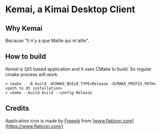 Kemai, a Kimai Desktop Client
=============================

Why Kemai
---------

Because "Il n'y a que Maille qui m'aille".


How to build
------------

_Kemai_ is Qt5 based application and it uses CMake to build. So regular cmake process will work.

```shell script
> cmake . -B build -DCMAKE_BUILD_TYPE=Release -DCMAKE_PREFIX_PATH=<path to Qt installation>
> cmake --build build --config Release
```


Credits
-------

Application icon is made by [Freepik](https://www.flaticon.com/authors/freepik) from [www.flaticon.com](https://www.flaticon.com/)
